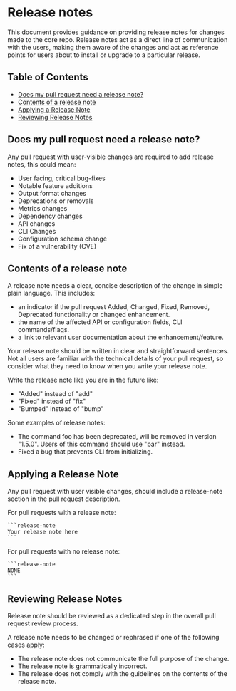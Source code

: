 # Release notes

This document provides guidance on providing release notes for changes made to
the core repo. Release notes act as a direct line of communication with the
users, making them aware of the changes and act as reference points for users 
about to install or upgrade to a particular release.

## Table of Contents
* [Does my pull request need a release note?](#does-my-pull-request-need-a-release-note)
* [Contents of a release note](#contents-of-a-release-note)
* [Applying a Release Note](#applying-a-release-note)
* [Reviewing Release Notes](#reviewing-release-notes)

## Does my pull request need a release note?

Any pull request with user-visible changes are required to add release notes,
this could mean:

- User facing, critical bug-fixes
- Notable feature additions
- Output format changes
- Deprecations or removals
- Metrics changes
- Dependency changes
- API changes
- CLI Changes  
- Configuration schema change
- Fix of a vulnerability (CVE)

## Contents of a release note

A release note needs a clear, concise description of the change in simple plain language.
This includes:

* an indicator if the pull request Added, Changed, Fixed, Removed, Deprecated 
  functionality or changed enhancement.
* the name of the affected API or configuration fields, CLI commands/flags.
* a link to relevant user documentation about the enhancement/feature.

Your release note should be written in clear and straightforward sentences.
Not all users are familiar with the technical details of your pull request,
so consider what they need to know when you write your release note.

Write the release note like you are in the future like:
* "Added" instead of "add"
* "Fixed" instead of "fix"
* "Bumped" instead of "bump"

Some examples of release notes:
* The command foo has been deprecated, will be removed in version "1.5.0".
  Users of this command should use "bar" instead.
* Fixed a bug that prevents CLI from initializing.

## Applying a Release Note
Any pull request with user visible changes, should include a release-note 
section in the pull request description.

For pull requests with a release note:

    ```release-note
    Your release note here
    ```

For pull requests with no release note:

    ```release-note
    NONE
    ```

## Reviewing Release Notes
Release note should be reviewed as a dedicated step in the overall pull request
review process.

A release note needs to be changed or rephrased if one of the following cases
apply:
* The release note does not communicate the full purpose of the change.
* The release note is grammatically incorrect.
* The release does not comply with the guidelines on the contents of the 
  release note.

